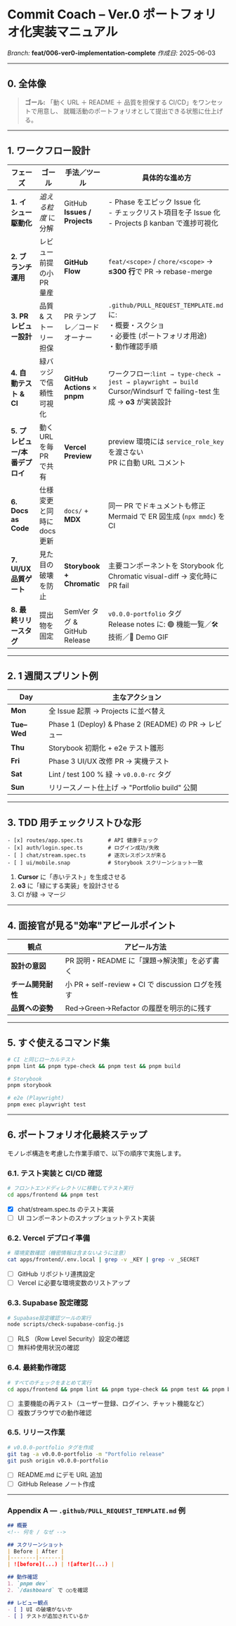 # Commit Coach – Ver.0 ポートフォリオ化実装マニュアル
_Branch:_ **feat/006-ver0-implementation-complete**
_作成日:_ 2025-06-03

---

## 0. 全体像

> **ゴール:**
> 「動く URL ＋ README ＋ 品質を担保する CI/CD」をワンセットで用意し、
> 就職活動のポートフォリオとして提出できる状態に仕上げる。

---

## 1. ワークフロー設計

| フェーズ | ゴール | 手法／ツール | 具体的な進め方 |
|----------|-------|-------------|----------------|
| **1. イシュー駆動化** | _追える粒度_ に分解 | GitHub **Issues / Projects** | - Phase をエピック Issue 化<br>- チェックリスト項目を子 Issue 化<br>- Projects β kanban で進捗可視化 |
| **2. ブランチ運用** | レビュー前提の小 PR 量産 | **GitHub Flow** | `feat/<scope>` / `chore/<scope>` → **≤300 行**で PR → rebase-merge |
| **3. PR レビュー設計** | 品質 & ストーリー担保 | PR テンプレ／コードオーナー | `.github/PULL_REQUEST_TEMPLATE.md` に:<br>・概要・スクショ<br>・必要性 (ポートフォリオ用途)<br>・動作確認手順 |
| **4. 自動テスト & CI** | 緑バッジで信頼性可視化 | **GitHub Actions** × **pnpm** | ワークフロー:`lint → type-check → jest → playwright → build`<br>Cursor/Windsurf で failing-test 生成 → **o3** が実装設計 |
| **5. プレビュー/本番デプロイ** | 動く URL を毎 PR で共有 | **Vercel Preview** | preview 環境には `service_role_key` を渡さない<br>PR に自動 URL コメント |
| **6. Docs as Code** | 仕様変更と同時に docs 更新 | `docs/` + **MDX** | 同一 PR でドキュメントも修正<br>Mermaid で ER 図生成 (`npx mmdc`) を CI |
| **7. UI/UX 品質ゲート** | 見た目の破壊を防止 | **Storybook + Chromatic** | 主要コンポーネントを Storybook 化<br>Chromatic visual-diff → 変化時に PR fail |
| **8. 最終リリースタグ** | 提出物を固定 | SemVer タグ & GitHub Release | `v0.0.0-portfolio` タグ<br>Release notes に: 🟢 機能一覧／🛠 技術／🎥 Demo GIF |

---

## 2. 1 週間スプリント例

| Day | 主なアクション |
|-----|---------------|
| **Mon** | 全 Issue 起票 → Projects に並べ替え |
| **Tue–Wed** | Phase 1 (Deploy) & Phase 2 (README) の PR → レビュー |
| **Thu** | Storybook 初期化 + e2e テスト雛形 |
| **Fri** | Phase 3 UI/UX 改修 PR → 実機テスト |
| **Sat** | Lint / test 100 % 緑 → `v0.0.0-rc` タグ |
| **Sun** | リリースノート仕上げ → "Portfolio build" 公開 |

---

## 3. TDD 用チェックリストひな形

```text
- [x] routes/app.spec.ts        # API 健康チェック
- [x] auth/login.spec.ts        # ログイン成功/失敗
- [ ] chat/stream.spec.ts       # 逐次レスポンスが来る
- [ ] ui/mobile.snap            # Storybook スクリーンショット一致
````

1. **Cursor** に「赤いテスト」を生成させる
2. **o3** に「緑にする実装」を設計させる
3. CI が緑 → マージ

---

## 4. 面接官が見る"効率"アピールポイント

| 観点          | アピール方法                                     |
| ----------- | ------------------------------------------ |
| **設計の意図**   | PR 説明・README に「課題→解決策」を必ず書く                |
| **チーム開発耐性** | 小 PR + self-review + CI で discussion ログを残す |
| **品質への姿勢**  | Red→Green→Refactor の履歴を明示的に残す              |

---

## 5. すぐ使えるコマンド集

```bash
# CI と同じローカルテスト
pnpm lint && pnpm type-check && pnpm test && pnpm build

# Storybook
pnpm storybook

# e2e (Playwright)
pnpm exec playwright test
```

---

## 6. ポートフォリオ化最終ステップ

モノレポ構造を考慮した作業手順で、以下の順序で実施します。

### 6.1. テスト実装と CI/CD 確認

```bash
# フロントエンドディレクトリに移動してテスト実行
cd apps/frontend && pnpm test
```

- [x] chat/stream.spec.ts のテスト実装
- [ ] UI コンポーネントのスナップショットテスト実装

### 6.2. Vercel デプロイ準備

```bash
# 環境変数確認（機密情報は含まないように注意）
cat apps/frontend/.env.local | grep -v _KEY | grep -v _SECRET
```

- [ ] GitHub リポジトリ連携設定
- [ ] Vercel に必要な環境変数のリストアップ

### 6.3. Supabase 設定確認

```bash
# Supabase設定確認ツールの実行
node scripts/check-supabase-config.js
```

- [ ] RLS （Row Level Security）設定の確認
- [ ] 無料枠使用状況の確認

### 6.4. 最終動作確認

```bash
# すべてのチェックをまとめて実行
cd apps/frontend && pnpm lint && pnpm type-check && pnpm test && pnpm build
```

- [ ] 主要機能の再テスト（ユーザー登録、ログイン、チャット機能など）
- [ ] 複数ブラウザでの動作確認

### 6.5. リリース作業

```bash
# v0.0.0-portfolio タグを作成
git tag -a v0.0.0-portfolio -m "Portfolio release"
git push origin v0.0.0-portfolio
```

- [ ] README.md にデモ URL 追加
- [ ] GitHub Release ノート作成

---

### Appendix A — `.github/PULL_REQUEST_TEMPLATE.md` 例

```md
## 概要
<!-- 何を / なぜ -->

## スクリーンショット
| Before | After |
|--------|-------|
| ![before](...) | ![after](...) |

## 動作確認
1. `pnpm dev`
2. `/dashboard` で ○○を確認

## レビュー観点
- [ ] UI の破壊がないか
- [ ] テストが追加されているか
```
